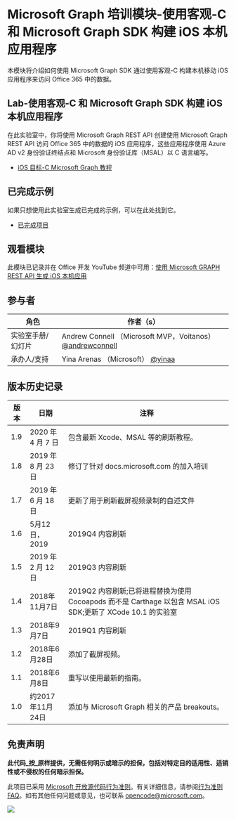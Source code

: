# <a name="microsoft-graph-training-module---build-ios-native-apps-with-objective-c-and-the-microsoft-graph-sdk"></a>Microsoft Graph 培训模块-使用客观-C 和 Microsoft Graph SDK 构建 iOS 本机应用程序

本模块将介绍如何使用 Microsoft Graph SDK 通过使用客观-C 构建本机移动 iOS 应用程序来访问 Office 365 中的数据。

## <a name="lab---build-ios-native-apps-with-objective-c-and-the-microsoft-graph-sdk"></a>Lab-使用客观-C 和 Microsoft Graph SDK 构建 iOS 本机应用程序

在此实验室中，你将使用 Microsoft Graph REST API 创建使用 Microsoft Graph REST API 访问 Office 365 中的数据的 iOS 应用程序，这些应用程序使用 Azure AD v2 身份验证终结点和 Microsoft 身份验证库（MSAL）以 C 语言编写。

- [iOS 目标-C Microsoft Graph 教程](https://docs.microsoft.com/graph/tutorials/ios-objectivec)

## <a name="completed-sample"></a>已完成示例

如果只想使用此实验室生成已完成的示例，可以在此处找到它。

- [已完成项目](demo)

## <a name="watch-the-module"></a>观看模块

此模块已记录并在 Office 开发 YouTube 频道中可用：[使用 Microsoft GRAPH REST API 生成 iOS 本机应用](https://youtu.be/Gg8Qy1Dqyzw)

## <a name="contributors"></a>参与者

|        角色         |                                       作者（s）                                       |
| -------------------- | ------------------------------------------------------------------------------------- |
| 实验室手册/幻灯片 | Andrew Connell （Microsoft MVP，Voitanos） [@andrewconnell](//github.com/andrewconnell) |
| 承办人/支持    | Yina Arenas （Microsoft） [@yinaa](//github.com/yinaa)                                  |

## <a name="version-history"></a>版本历史记录

| 版本 |        日期        |                                                               注释                                                               |
| ------- | ------------------ | ------------------------------------------------------------------------------------------------------------------------------------ |
| 1.9     | 2020 年 4 月 7 日      | 包含最新 Xcode、MSAL 等的刷新教程。                                                                                     |
| 1.8     | 2019 年 8 月 23 日    | 修订了针对 docs.microsoft.com 的加入培训                                                                                |
| 1.7     | 2019 年 6 月 18 日      | 更新了用于刷新截屏视频录制的自述文件                                                                                     |
| 1.6     | 5月12日，2019       | 2019Q4 内容刷新                                                                                                               |
| 1.5     | 2019 年 2 月 12 日  | 2019Q3 内容刷新                                                                                                               |
| 1.4     | 2018年11月7日   | 2019Q2 内容刷新;已将进程替换为使用 Cocoapods 而不是 Carthage 以包含 MSAL iOS SDK;更新了 XCode 10.1 的实验室 |
| 1.3     | 2018年9月7日  | 2019Q1 内容刷新                                                                                                               |
| 1.2     | 2018年6月28日      | 添加了截屏视频。                                                                                                                    |
| 1.1     | 2018年6月8日       | 重写以使用最新的指南。                                                                                                    |
| 1.0     | 约2017年11月24日 | 添加与 Microsoft Graph 相关的产品 breakouts。                                                                                       |

## <a name="disclaimer"></a>免责声明

**此代码_按_原样提供，无需任何明示或暗示的担保，包括对特定目的适用性、适销性或不侵权的任何暗示担保。**

此项目已采用 [Microsoft 开放源代码行为准则](https://opensource.microsoft.com/codeofconduct/)。有关详细信息，请参阅[行为准则 FAQ](https://opensource.microsoft.com/codeofconduct/faq/)。如有其他任何问题或意见，也可联系 [opencode@microsoft.com](mailto:opencode@microsoft.com)。

<img src="https://telemetry.sharepointpnp.com/msgraph-training-ios-objectivec" />
